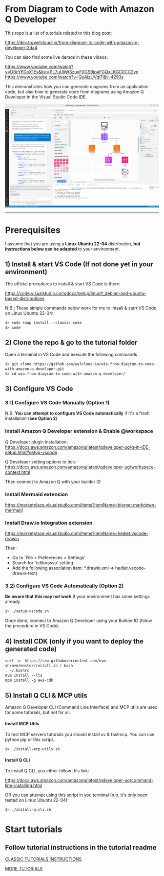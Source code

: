 # **From Diagram to Code with Amazon Q Developer**

This repo is a list of tutorials related to this blog post:

https://dev.to/welcloud-io/from-diagram-to-code-with-amazon-q-developer-2da4

You can also find some live demos in these videos:

https://www.youtube.com/watch?v=D6cYFDoX1Es&list=PL7uUliWSzuvF0GS9jpaFGQxLKGC0CC2vq
https://www.youtube.com/watch?v=QuAlzUVqi7I&t=4293s

This demonstrates how you can generate diagrams from an application code, but also how to generate code from diagrams using Amazon Q Developer in the Visual Studio Code IDE.

![test](screenshots/vscode-bigpicture.png)

---

# Prerequisites

I assume that you are using a **Linux Ubuntu 22-04** distribution, **but instructions below can be adapted** to your environment.

## 1) Install & start VS Code (If not done yet in your environment)

The official procedures to install & start VS Code is there:

https://code.visualstudio.com/docs/setup/linux#_debian-and-ubuntu-based-distributions

N.B.: These simple commands below work for me to intsall & start VS Code on Linux Ubuntu 22-04:

```
$> sudo snap install --classic code
$> code
```

## 2) Clone the repo & go to the tutorial folder

Open a terminal in VS Code and execute the following commands

```
$> git clone https://github.com/welcloud-io/wio-from-diagram-to-code-with-amazon-q-developer.git
$> cd wio-from-diagram-to-code-with-amazon-q-developer/
```

## 3) Configure VS Code

### 3.1) Configure VS Code Manually (Option 1)

N.B.
**You can attempt to configure VS Code automatically**
if it's a fresh installation (**see Option 2**)

### Install Amazon Q Developer extension & Enable @workspace

Q Developer plugin installation:
https://docs.aws.amazon.com/amazonq/latest/qdeveloper-ug/q-in-IDE-setup.html#setup-vscode

Q Developer setting options to tick: https://docs.aws.amazon.com/amazonq/latest/qdeveloper-ug/workspace-context.html

Then connect to Amazon Q with your builder ID

### Install Mermaid extension

https://marketplace.visualstudio.com/items?itemName=bierner.markdown-mermaid

### Install Draw.io Integration extension

https://marketplace.visualstudio.com/items?itemName=hediet.vscode-drawio

Then:
- Go to 'File > Preferences > Settings' 
- Search for 'editorasso' setting 
- Add the following association item: *.drawio.xml => hediet.vscode-drawio-text)

### 3.2) Configure VS Code Automatically (Option 2)

**Be aware that this may not work** if your environment has some settings already

```bash
$> ./setup-vscode.sh
```

Once done, connect to Amazon Q Developer using your Builder ID (folow the procedure in VS Code)

## 4) Install CDK (only if you want to deploy the generated code)

```
curl -o- https://raw.githubusercontent.com/nvm-sh/nvm/master/install.sh | bash
. ~/.bashrc 
nvm install --lts
npm install -g aws-cdk
```

## 5) Install Q CLI & MCP utils

Amazon Q Developer CLI (Command Line Interface) and MCP utils are used for some tutorials, but not for all.

#### Install MCP Utils
To test MCP servers tutorials you should install uv & fastmcp.
You can use python pip or this script.

```
$> ./install-mcp-utils.sh
```

#### Install Q CLI

To install Q CLI, you either follow this link:

https://docs.aws.amazon.com/amazonq/latest/qdeveloper-ug/command-line-installing.html

OR you can attempt using this script in you terminal (n.b. it's only been tested on Linux Ubuntu 22-04):

```bash
$> ./install-q-cli.sh
```

# Start tutorials

## Follow tutorial instructions in the tutorial readme

[CLASSIC TUTORIALS INSTRUCTIONS](_playground/README.md)

[MORE TUTORIALS](_playground/README-More.md)
